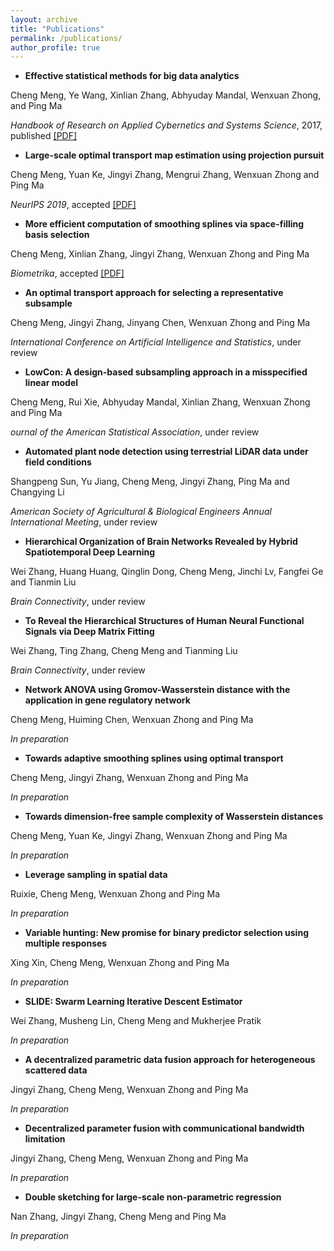 ```yaml
---
layout: archive
title: "Publications"
permalink: /publications/
author_profile: true
---
```


- **Effective statistical methods for big data analytics**

Cheng Meng, Ye Wang, Xinlian Zhang, Abhyuday Mandal, Wenxuan Zhong, and Ping Ma

*Handbook of Research on Applied Cybernetics and Systems Science*, 2017, published [[PDF]](https://ChengzijunAixiaoli.github.io/files/Effective_Statistical_Methods_for_Big_Data_Analytics.pdf)

- **Large-scale optimal transport map estimation using projection pursuit**

Cheng Meng, Yuan Ke, Jingyi Zhang, Mengrui Zhang, Wenxuan Zhong and Ping Ma

*NeurIPS 2019*, accepted [[PDF]](https://ChengzijunAixiaoli.github.io/files/Large_scale_optimal_transport_map_approximation_using_projection_pursuit.pdf)

- **More efficient computation of smoothing splines via space-filling basis selection**

Cheng Meng, Xinlian Zhang, Jingyi Zhang, Wenxuan Zhong and Ping Ma

*Biometrika*, accepted [[PDF]](https://ChengzijunAixiaoli.github.io/files/Biometrika.pdf)

- **An optimal transport approach for selecting a representative subsample**

Cheng Meng, Jingyi Zhang, Jinyang Chen, Wenxuan Zhong and Ping Ma

*International Conference on Artificial Intelligence and Statistics*, under review

- **LowCon: A design-based subsampling approach in a misspecified linear model**

Cheng Meng, Rui Xie, Abhyuday Mandal, Xinlian Zhang, Wenxuan Zhong and Ping Ma

*ournal of the American Statistical Association*, under review

- **Automated plant node detection using terrestrial LiDAR data under field conditions**

Shangpeng Sun, Yu Jiang, Cheng Meng, Jingyi Zhang, Ping Ma and Changying Li

*American Society of Agricultural & Biological Engineers Annual International Meeting*, under review

- **Hierarchical Organization of Brain Networks Revealed by Hybrid Spatiotemporal Deep Learning**

Wei Zhang, Huang Huang, Qinglin Dong, Cheng Meng, Jinchi Lv, Fangfei Ge and Tianmin Liu

*Brain Connectivity*, under review

- **To Reveal the Hierarchical Structures of Human Neural Functional Signals via Deep Matrix Fitting**

Wei Zhang, Ting Zhang, Cheng Meng and Tianming Liu

*Brain Connectivity*, under review

- **Network ANOVA using Gromov-Wasserstein distance with the application in gene regulatory network**

Cheng Meng, Huiming Chen, Wenxuan Zhong and Ping Ma

*In preparation*

- **Towards adaptive smoothing splines using optimal transport**

Cheng Meng, Jingyi Zhang, Wenxuan Zhong and Ping Ma

*In preparation*

- **Towards dimension-free sample complexity of Wasserstein distances**

Cheng Meng, Yuan Ke, Jingyi Zhang, Wenxuan Zhong and Ping Ma

*In preparation*

- **Leverage sampling in spatial data**

Ruixie, Cheng Meng, Wenxuan Zhong and Ping Ma

*In preparation*

- **Variable hunting: New promise for binary predictor selection using multiple responses**

Xing Xin, Cheng Meng, Wenxuan Zhong and Ping Ma

*In preparation*

- **SLIDE: Swarm Learning Iterative Descent Estimator**

Wei Zhang, Musheng Lin, Cheng Meng and Mukherjee Pratik

*In preparation*

- **A decentralized parametric data fusion approach for heterogeneous scattered data**

Jingyi Zhang, Cheng Meng, Wenxuan Zhong and Ping Ma

*In preparation*

- **Decentralized parameter fusion with communicational bandwidth limitation**

Jingyi Zhang, Cheng Meng, Wenxuan Zhong and Ping Ma

*In preparation*

- **Double sketching for large-scale non-parametric regression**

Nan Zhang, Jingyi Zhang, Cheng Meng and Ping Ma

*In preparation*

